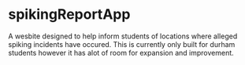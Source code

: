 # spikingReportApp
A wesbite designed to help inform students of locations where alleged spiking incidents have occured. This is currently only built for durham students however it has alot of room for expansion and improvement.
